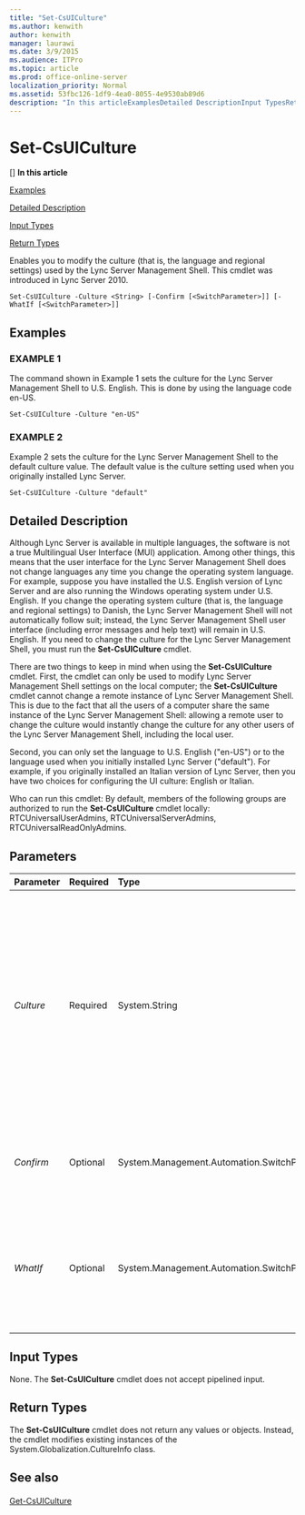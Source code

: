 ```yaml
---
title: "Set-CsUICulture"
ms.author: kenwith
author: kenwith
manager: laurawi
ms.date: 3/9/2015
ms.audience: ITPro
ms.topic: article
ms.prod: office-online-server
localization_priority: Normal
ms.assetid: 53fbc126-1df9-4ea0-8055-4e9530ab89d6
description: "In this articleExamplesDetailed DescriptionInput TypesReturn Types"
---
```


# Set-CsUICulture
[]
 **In this article**
  
[Examples](#sectionSection0)
  
[Detailed Description](#sectionSection1)
  
[Input Types](#sectionSection2)
  
[Return Types](#sectionSection3)
  
Enables you to modify the culture (that is, the language and regional settings) used by the Lync Server Management Shell. This cmdlet was introduced in Lync Server 2010.
  
```
Set-CsUICulture -Culture <String> [-Confirm [<SwitchParameter>]] [-WhatIf [<SwitchParameter>]]
```

## Examples
<a name="sectionSection0"> </a>

### EXAMPLE 1

The command shown in Example 1 sets the culture for the Lync Server Management Shell to U.S. English. This is done by using the language code en-US.
  
```
Set-CsUICulture -Culture "en-US"
```

### EXAMPLE 2

Example 2 sets the culture for the Lync Server Management Shell to the default culture value. The default value is the culture setting used when you originally installed Lync Server.
  
```
Set-CsUICulture -Culture "default"
```

## Detailed Description
<a name="sectionSection1"> </a>

Although Lync Server is available in multiple languages, the software is not a true Multilingual User Interface (MUI) application. Among other things, this means that the user interface for the Lync Server Management Shell does not change languages any time you change the operating system language. For example, suppose you have installed the U.S. English version of Lync Server and are also running the Windows operating system under U.S. English. If you change the operating system culture (that is, the language and regional settings) to Danish, the Lync Server Management Shell will not automatically follow suit; instead, the Lync Server Management Shell user interface (including error messages and help text) will remain in U.S. English. If you need to change the culture for the Lync Server Management Shell, you must run the **Set-CsUICulture** cmdlet. 
  
There are two things to keep in mind when using the **Set-CsUICulture** cmdlet. First, the cmdlet can only be used to modify Lync Server Management Shell settings on the local computer; the **Set-CsUICulture** cmdlet cannot change a remote instance of Lync Server Management Shell. This is due to the fact that all the users of a computer share the same instance of the Lync Server Management Shell: allowing a remote user to change the culture would instantly change the culture for any other users of the Lync Server Management Shell, including the local user. 
  
Second, you can only set the language to U.S. English ("en-US") or to the language used when you initially installed Lync Server ("default"). For example, if you originally installed an Italian version of Lync Server, then you have two choices for configuring the UI culture: English or Italian.
  
Who can run this cmdlet: By default, members of the following groups are authorized to run the **Set-CsUICulture** cmdlet locally: RTCUniversalUserAdmins, RTCUniversalServerAdmins, RTCUniversalReadOnlyAdmins. 
  
## Parameters
<a name="sectionSection1"> </a>

|**Parameter**|**Required**|**Type**|**Description**|
|:-----|:-----|:-----|:-----|
| _Culture_ <br/> |Required  <br/> |System.String  <br/> |Enables you to specify the culture used for the Lync Server Management Shell. Set the culture to "en-US" for U.S. English, or set the culture to "default" to use the language used when you originally installed Lync Server.  <br/> |
| _Confirm_ <br/> |Optional  <br/> |System.Management.Automation.SwitchParameter  <br/> |Prompts you for confirmation before executing the command.  <br/> |
| _WhatIf_ <br/> |Optional  <br/> |System.Management.Automation.SwitchParameter  <br/> |Describes what would happen if you executed the command without actually executing the command.  <br/> |
   
## Input Types
<a name="sectionSection2"> </a>

None. The **Set-CsUICulture** cmdlet does not accept pipelined input. 
  
## Return Types
<a name="sectionSection3"> </a>

The **Set-CsUICulture** cmdlet does not return any values or objects. Instead, the cmdlet modifies existing instances of the System.Globalization.CultureInfo class. 
  
## See also
<a name="sectionSection3"> </a>

#### 

[Get-CsUICulture](get-csuiculture.md)

